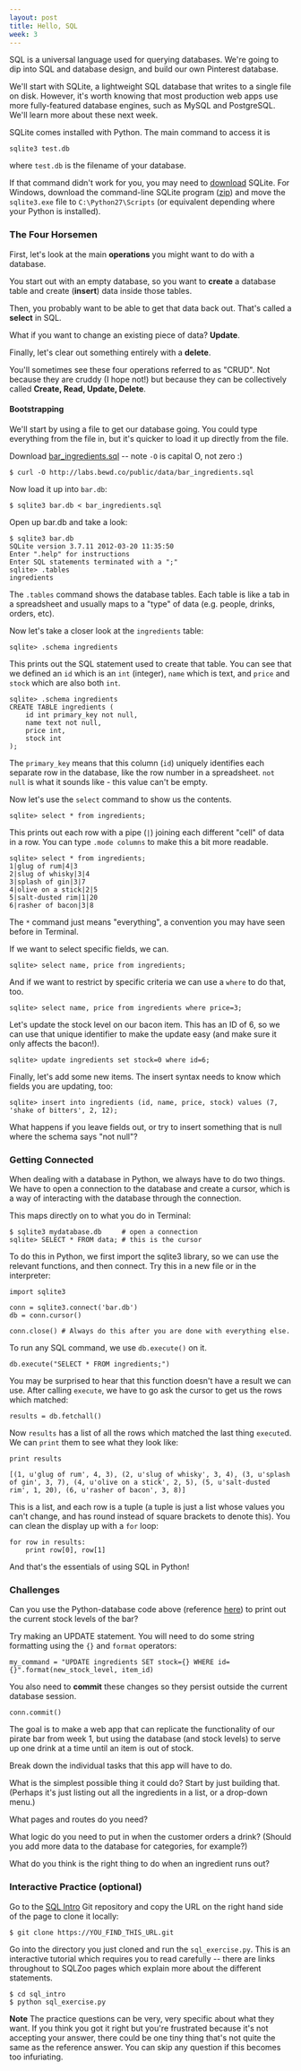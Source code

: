 ```yaml
---
layout: post
title: Hello, SQL
week: 3
---
```


SQL is a universal language used for querying databases. We're going to dip into SQL and database design, and build our own Pinterest database.

We'll start with SQLite, a lightweight SQL database that writes to a single file on disk. However, it's worth knowing that most production web apps use more fully-featured database engines, such as MySQL and PostgreSQL. We'll learn more about these next week.

SQLite comes installed with Python. The main command to access it is

```
sqlite3 test.db
```

where `test.db` is the filename of your database.

If that command didn't work for you, you may need to [download](https://www.sqlite.org/download.html) SQLite. For Windows, download the command-line SQLite program ([zip](http://www.sqlite.org/2014/sqlite-shell-win32-x86-3080701.zip)) and move the `sqlite3.exe` file to `C:\Python27\Scripts` (or equivalent depending where your Python is installed).

### The Four Horsemen

First, let's look at the main **operations** you might want to do with a database.

You start out with an empty database, so you want to **create** a database table and create (**insert**) data inside those tables.

Then, you probably want to be able to get that data back out. That's called a **select** in SQL.

What if you want to change an existing piece of data? **Update**.

Finally, let's clear out something entirely with a **delete**.

You'll sometimes see these four operations referred to as "CRUD". Not because they are cruddy (I hope not!) but because they can be collectively called **Create, Read, Update, Delete**.

#### Bootstrapping

We'll start by using a file to get our database going. You could type everything from the file in, but it's quicker to load it up directly from the file.

Download [bar_ingredients.sql](/full-stack/public/data/bar_ingredients.sql) -- note `-O` is capital O, not zero :)

```
$ curl -O http://labs.bewd.co/public/data/bar_ingredients.sql
```

Now load it up into `bar.db`:

```
$ sqlite3 bar.db < bar_ingredients.sql
```

Open up bar.db and take a look:

```
$ sqlite3 bar.db
SQLite version 3.7.11 2012-03-20 11:35:50
Enter ".help" for instructions
Enter SQL statements terminated with a ";"
sqlite> .tables
ingredients
```

The `.tables` command shows the database tables. Each table is like a tab in a spreadsheet and usually maps to a "type" of data (e.g. people, drinks, orders, etc).

Now let's take a closer look at the `ingredients` table:

```
sqlite> .schema ingredients
```

This prints out the SQL statement used to create that table. You can see that we defined an `id` which is an `int` (integer), `name` which is text, and `price` and `stock` which are also both `int`.

```
sqlite> .schema ingredients
CREATE TABLE ingredients (
    id int primary_key not null,
    name text not null,
    price int,
    stock int
);
```

The `primary_key` means that this column (`id`) uniquely identifies each separate row in the database, like the row number in a spreadsheet. `not null` is what it sounds like - this value can't be empty.

Now let's use the `select` command to show us the contents.

```
sqlite> select * from ingredients;
```

This prints out each row with a pipe (`|`) joining each different "cell" of data in a row. You can type `.mode columns` to make this a bit more readable.

```
sqlite> select * from ingredients;
1|glug of rum|4|3
2|slug of whisky|3|4
3|splash of gin|3|7
4|olive on a stick|2|5
5|salt-dusted rim|1|20
6|rasher of bacon|3|8
```

The `*` command just means "everything", a convention you may have seen before in Terminal.

If we want to select specific fields, we can.

```
sqlite> select name, price from ingredients;
```

And if we want to restrict by specific criteria we can use a `where` to do that, too.

```
sqlite> select name, price from ingredients where price=3;
```

Let's update the stock level on our bacon item. This has an ID of 6, so we can use that unique identifier to make the update easy (and make sure it only affects the bacon!).

```
sqlite> update ingredients set stock=0 where id=6;
```

Finally, let's add some new items. The insert syntax needs to know which fields you are updating, too:

```
sqlite> insert into ingredients (id, name, price, stock) values (7, 'shake of bitters', 2, 12);
```

What happens if you leave fields out, or try to insert something that is null where the schema says "not null"?

### Getting Connected

When dealing with a database in Python, we always have to do two things. We have to open a connection to the database and create a cursor, which is a way of interacting with the database through the connection.

This maps directly on to what you do in Terminal:

```
$ sqlite3 mydatabase.db     # open a connection
sqlite> SELECT * FROM data; # this is the cursor
```

To do this in Python, we first import the sqlite3 library, so we can use the relevant functions, and then connect. Try this in a new file or in the interpreter:

```
import sqlite3

conn = sqlite3.connect('bar.db')
db = conn.cursor()

conn.close() # Always do this after you are done with everything else.
```

To run any SQL command, we use `db.execute()` on it.

```
db.execute("SELECT * FROM ingredients;")
```
You may be surprised to hear that this function doesn't have a result we can use. After calling `execute`, we have to go ask the cursor to get us the rows which matched:

```
results = db.fetchall()
```
Now `results` has a list of all the rows which matched the last thing `execute`d. We can `print` them to see what they look like:

```
print results

[(1, u'glug of rum', 4, 3), (2, u'slug of whisky', 3, 4), (3, u'splash of gin', 3, 7), (4, u'olive on a stick', 2, 5), (5, u'salt-dusted rim', 1, 20), (6, u'rasher of bacon', 3, 8)]
```

This is a list, and each row is a tuple (a tuple is just a list whose values you can't change, and has round instead of square brackets to denote this). You can clean the display up with a `for` loop:

```
for row in results:
    print row[0], row[1]
```

And that's the essentials of using SQL in Python!

### Challenges

Can you use the Python-database code above (reference [here](https://github.com/jennielees/pirates/blob/master/barrr.py)) to print out the current stock levels of the bar?

Try making an UPDATE statement. You will need to do some string formatting using the `{}` and `format` operators:

```
my_command = "UPDATE ingredients SET stock={} WHERE id={}".format(new_stock_level, item_id)
```

You also need to **commit** these changes so they persist outside the current database session.

```
conn.commit()
```

The goal is to make a web app that can replicate the functionality of our pirate bar from week 1, but using the database (and stock levels) to serve up one drink at a time until an item is out of stock. 

Break down the individual tasks that this app will have to do. 

What is the simplest possible thing it could do? Start by just building that. (Perhaps it's just listing out all the ingredients in a list, or a drop-down menu.)

What pages and routes do you need?

What logic do you need to put in when the customer orders a drink? (Should you add more data to the database for categories, for example?)

What do you think is the right thing to do when an ingredient runs out?

### Interactive Practice (optional)

Go to the [SQL Intro](https://github.com/hackbrightacademy/sql_intro) Git repository and copy the URL on the right hand side of the page to clone it locally:

```
$ git clone https://YOU_FIND_THIS_URL.git
```

Go into the directory you just cloned and run the `sql_exercise.py`. This is an interactive tutorial which requires you to read carefully -- there are links throughout to SQLZoo pages which explain more about the different statements.

```
$ cd sql_intro
$ python sql_exercise.py
```

**Note** The practice questions can be very, very specific about what they want. If you think you got it right but you're frustrated because it's not accepting your answer, there could be one tiny thing that's not quite the same as the reference answer. You can skip any question if this becomes too infuriating.